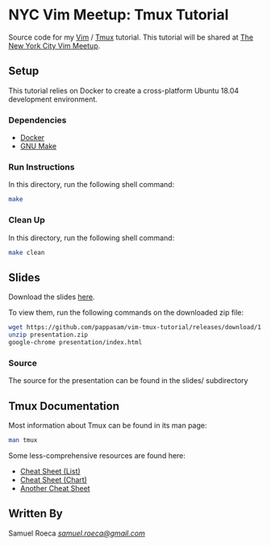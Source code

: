 # NYC Vim Meetup: Tmux Tutorial

Source code for my [Vim](https://www.vim.org/about.php) / [Tmux](http://man.openbsd.org/OpenBSD-current/man1/tmux.1) tutorial. This tutorial will be shared at [The New York City Vim Meetup](https://www.meetup.com/The-New-York-Vim-Meetup/).

## Setup

This tutorial relies on Docker to create a cross-platform Ubuntu 18.04 development environment.

### Dependencies

* [Docker](https://docs.docker.com/install/)
* [GNU Make](https://www.gnu.org/software/make/)

### Run Instructions

In this directory, run the following shell command:

```bash
make
```

### Clean Up

In this directory, run the following shell command:

```bash
make clean
```

## Slides

Download the slides [here](https://github.com/pappasam/vim-tmux-tutorial/releases/download/1.0.0/presentation.zip).

To view them, run the following commands on the downloaded zip file:

```bash
wget https://github.com/pappasam/vim-tmux-tutorial/releases/download/1.0.0/presentation.zip
unzip presentation.zip
google-chrome presentation/index.html
```

### Source

The source for the presentation can be found in the slides/ subdirectory

## Tmux Documentation

Most information about Tmux can be found in its man page:

```bash
man tmux
```

Some less-comprehensive resources are found here:

* [Cheat Sheet (List)](https://gist.github.com/MohamedAlaa/2961058)
* [Cheat Sheet (Chart)](http://atkinsam.com/documents/tmux.pdf)
* [Another Cheat Sheet](https://alvinalexander.com/linux-unix/tmux-cheat-sheet-commands-pdf)

## Written By

Samuel Roeca *samuel.roeca@gmail.com*
